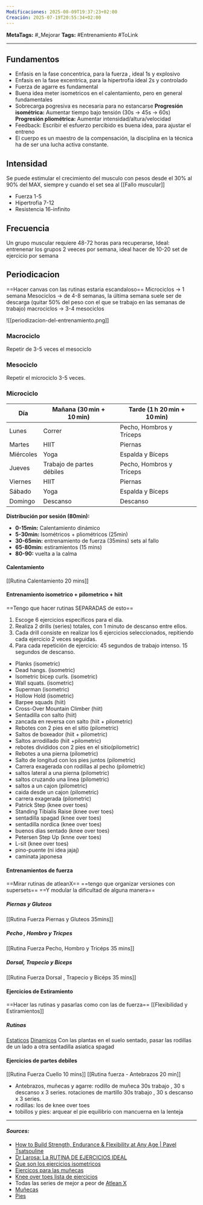 ```yaml
---
Modificaciones: 2025-08-09T19:37:23+02:00
Creación: 2025-07-19T20:55:34+02:00
---
```

**MetaTags:** #_Mejorar
**Tags:** #Entrenamiento #ToLink 
- - -
## Fundamentos
- Enfasis en la fase concentrica, para la fuerza , ideal 1s y explosivo
- Enfasis en la fase excentrica, para la hipertrofia ideal 2s y controlado
- Fuerza de agarre es fundamental
- Buena idea meter isometricos en el calentamiento, pero en general fundamentales
- Sobrecarga pogresiva es necesaria para no estancarse
		**Progresión isométrica:** Aumentar tiempo bajo tensión (30s → 45s → 60s)
		**Progresión pliométrica:** Aumentar intensidad/altura/velocidad
- Feedback: Escribir el esfuerzo percibido es buena idea, para ajustar el entreno
- El cuerpo es un maestro de la compensación, la disciplina en la técnica ha de ser una lucha activa constante.
## Intensidad
Se puede estimular el crecimiento del musculo con pesos desde el 30% al 90% del MAX, siempre y cuando el set sea al  [[Fallo muscular]]
- Fuerza 1-5
- Hipertrofia 7-12
- Resistencia 16-infinito
## Frecuencia
Un grupo muscular requiere 48-72 horas para recuperarse, 
Ideal: entrenenar los grupos 2 veeces por semana, ideal hacer de 10-20 set de ejercicio por semana
## Periodicacion
==Hacer canvas con las rutinas estaria escandaloso==
Microciclos -> 1 semana
Mesociclos -> de 4-8 semanas, la última semana suele ser de descarga (quitar 50% del peso con el que se trabajo en las semanas de trabajo)
macrociclos -> 3-4 mesociclos

![[periodizacion-del-entrenamiento.png]]

### Macrociclo
Repetir de 3-5 veces el mesociclo
### Mesociclo
Repetir el microciclo 3-5 veces.
### Microciclo
	
| Día       | Mañana (30 min + 10 min)  | Tarde (1 h 20 min + 10 min) |
| --------- | ------------------------- | --------------------------- |
| Lunes     | Correr                    | Pecho, Hombros y Tríceps    |
| Martes    | HIIT                      | Piernas                     |
| Miércoles | Yoga                      | Espalda y Bíceps            |
| Jueves    | Trabajo de partes débiles | Pecho, Hombros y Tríceps    |
| Viernes   | HIIT                      | Piernas                     |
| Sábado    | Yoga                      | Espalda y Bíceps            |
| Domingo   | Descanso                  | Descanso                    |

**Distribución por sesión (80min):**
- **0-15min:** Calentamiento dinámico
- **5-30min:** Isométricos + pliométricos (25min) 
- **30-65min:** entrenamiento de fuerza (35mins)  sets al fallo
- **65-80min:** estiramientos (15 mins)
- **80-90:** vuelta a la calma

#### Calentamiento
[[Rutina Calentamiento 20 mins]]
#### Entrenamiento isometrico + pilometrico + hiit
==Tengo que hacer rutinas SEPARADAS de esto==
1. Escoge 6 ejercicios específicos para el día.
2. Realiza 2 drills (series) totales, con 1 minuto de descanso entre ellos.
3. Cada drill consiste en realizar los 6 ejercicios seleccionados, repitiendo cada ejercicio 2 veces seguidas.
4. Para cada repetición de ejercicio:
		45 segundos de trabajo intenso.
		15 segundos de descanso.


- Planks (isometric)
- Dead hangs. (isometric)
- Isometric bicep curls. (isometric)
- Wall squats. (isometric)
- Superman (isometric)
- Hollow Hold (isometric)
- Barpee squads (hiit)
- Cross-Over Mountain Climber (hiit)
- Sentadilla con salto (hiit)
- zancada en reversa con salto (hiit + pilometric)
- Rebotes con 2 pies en el sitio (pilometric)
- Saltos de boxeador (hiit  + pilometric)
- Saltos arrodillado (hiit +pilometric)
- rebotes divididos con 2 pies en el sitio(pilometric)
- Rebotes a una pierna (pilometric)
- Salto de longitud con los pies juntos (pilometric)
- Carrera exagerada con rodillas al pecho (pilometric)
- saltos lateral a una pierna (pilometric)
- saltos cruzando una linea (pilometric)
- saltos a un cajon (pilometric)
- caida desde un cajon (pilometric)
-  carrera exagerada (pilometric)
- Patrick Step (knee over toes)
- Standing Tibialis Raise (knee over toes)
- sentadilla spagad (knee over toes)
- sentadilla nordica (knee over toes)
- buenos dias sentado (knee over toes)
- Petersen Step Up (knne over toes)
- L-sit (knee over toes)
- pino-puente (ni idea jajaj)
- caminata japonesa

#### Entrenamientos de fuerza
==Mirar rutinas de atleanX==
==tengo que organizar versiones con supersets==
==Y modular la dificultad de alguna manera==
##### Piernas y Gluteos
[[Rutina Fuerza Piernas y Gluteos 35mins]]
##### Pecho , Hombro y Tricpes 
[[Rutina Fuerza Pecho, Hombro y Tricéps 35 mins]]
##### Dorsal, Trapecio y Biceps
[[Rutina Fuerza Dorsal , Trapecio y Bicéps 35 mins]]
#### Ejercicios de Estiramiento
==Hacer las rutinas y pasarlas como con las de fuerza==
[[Flexibilidad y Estiramientos]]
##### Rutinas
[Estaticos](https://www.hingehealth.com/resources/articles/static-stretching/)
[Dinamicos](https://www.youtube.com/watch?v=iQc4lLYljbk)
Con las plantas en el suelo sentado, pasar las rodillas de un lado a otra
sentadilla asiatica
spagad
#### Ejercicios de partes debiles
[[Rutina Fuerza Cuello 10 mins]]
[[Rutina fuerza - Antebrazos 20 min]]

- Antebrazos,  muñecas y agarre: 
		rodillo de muñeca 30s trabajo , 30 s descanso x 3 series.
		rotaciones de martillo 30s trabajo , 30 s descanso x 3 series.
- rodillas:
		los de knee over toes
- tobillos y pies: 
		arquear el pie
		equilibrio con mancuerna en la lenteja


- - - 
#### ***Sources:***
- [How to Build Strength, Endurance & Flexibility at Any Age | Pavel Tsatsouline](https://www.youtube.com/watch?v=Z3OpxT65fKw&list=PL5BHa7fj27WWvSgJkDr107Cqpa9ALjGeT&index=17)
- [Dr Larosa: La RUTINA DE EJERCICIOS IDEAL](https://www.youtube.com/watch?v=nXidfXJ5FmM)
- [Que son los ejercicios isometricos](https://health.clevelandclinic.org/what-is-isometric-exercise)
- [Ejercicos para las muñecas](https://www.youtube.com/watch?v=pTkcb8HAtqg)
- [Knee over toes lista de ejercicios](https://a1athlete.com/knees-over-toes-guy-exercises/)
- Todas las series de mejor a peor de [Atlean X](https://www.youtube.com/c/ATHLEANXEspa%C3%B1ol)
- [Muñecas](https://www.youtube.com/watch?v=ssM2b_L8ClQ)
- [Pies](https://www.youtube.com/watch?v=S5xKokqeOb4&t=486s)